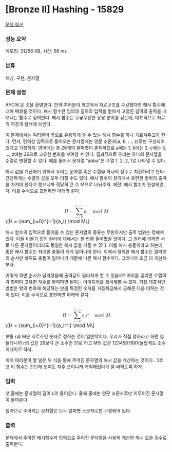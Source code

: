 # [Bronze II] Hashing - 15829 

[문제 링크](https://www.acmicpc.net/problem/15829) 

### 성능 요약

메모리: 31256 KB, 시간: 56 ms

### 분류

해싱, 구현, 문자열

### 문제 설명

<p>APC에 온 것을 환영한다. 만약 여러분이 학교에서 자료구조를 수강했다면 해시 함수에 대해 배웠을 것이다. 해시 함수란 임의의 길이의 입력을 받아서 고정된 길이의 출력을 내보내는 함수로 정의한다. 해시 함수는 무궁무진한 응용 분야를 갖는데, 대표적으로 자료의 저장과 탐색에 쓰인다.</p>

<p>이 문제에서는 여러분이 앞으로 유용하게 쓸 수 있는 해시 함수를 하나 가르쳐주고자 한다. 먼저, 편의상 입력으로 들어오는 문자열에는 영문 소문자(a, b, ..., z)로만 구성되어있다고 가정하자. 영어에는 총 26개의 알파벳이 존재하므로 a에는 1, b에는 2, c에는 3, ..., z에는 26으로 고유한 번호를 부여할 수 있다. 결과적으로 우리는 하나의 문자열을 수열로 변환할 수 있다. 예를 들어서 문자열 "abba"은 수열 1, 2, 2, 1로 나타낼 수 있다.</p>

<p>해시 값을 계산하기 위해서 우리는 문자열 혹은 수열을 하나의 정수로 치환하려고 한다. 간단하게는 수열의 값을 모두 더할 수도 있다. 해시 함수의 정의에서 유한한 범위의 출력을 가져야 한다고 했으니까 적당히 큰 수 M으로 나눠주자. 짜잔! 해시 함수가 완성되었다. 이를 수식으로 표현하면 아래와 같다.</p>

<p><mjx-container class="MathJax" jax="CHTML" display="true" style="font-size: 109%; position: relative;"> <mjx-math display="true" class="MJX-TEX" aria-hidden="true" style="margin-left: 0px; margin-right: 0px;"><mjx-mi class="mjx-i"><mjx-c class="mjx-c1D43B TEX-I"></mjx-c></mjx-mi><mjx-mo class="mjx-n" space="4"><mjx-c class="mjx-c3D"></mjx-c></mjx-mo><mjx-munderover space="4"><mjx-over style="padding-bottom: 0.142em; padding-left: 0.165em;"><mjx-texatom size="s" texclass="ORD"><mjx-mi class="mjx-i"><mjx-c class="mjx-c1D459 TEX-I"></mjx-c></mjx-mi><mjx-mo class="mjx-n"><mjx-c class="mjx-c2212"></mjx-c></mjx-mo><mjx-mn class="mjx-n"><mjx-c class="mjx-c31"></mjx-c></mjx-mn></mjx-texatom></mjx-over><mjx-box><mjx-munder><mjx-row><mjx-base><mjx-mo class="mjx-lop"><mjx-c class="mjx-c2211 TEX-S2"></mjx-c></mjx-mo></mjx-base></mjx-row><mjx-row><mjx-under style="padding-top: 0.167em; padding-left: 0.148em;"><mjx-texatom size="s" texclass="ORD"><mjx-mi class="mjx-i"><mjx-c class="mjx-c1D456 TEX-I"></mjx-c></mjx-mi><mjx-mo class="mjx-n"><mjx-c class="mjx-c3D"></mjx-c></mjx-mo><mjx-mn class="mjx-n"><mjx-c class="mjx-c30"></mjx-c></mjx-mn></mjx-texatom></mjx-under></mjx-row></mjx-munder></mjx-box></mjx-munderover><mjx-texatom space="2" texclass="ORD"><mjx-msub><mjx-mi class="mjx-i"><mjx-c class="mjx-c1D44E TEX-I"></mjx-c></mjx-mi><mjx-script style="vertical-align: -0.15em;"><mjx-mi class="mjx-i" size="s"><mjx-c class="mjx-c1D456 TEX-I"></mjx-c></mjx-mi></mjx-script></mjx-msub></mjx-texatom><mjx-mspace style="width: 1em;"></mjx-mspace><mjx-mi class="mjx-n" space="2"><mjx-c class="mjx-c6D"></mjx-c><mjx-c class="mjx-c6F"></mjx-c><mjx-c class="mjx-c64"></mjx-c></mjx-mi><mjx-mstyle><mjx-mspace style="width: 0.167em;"></mjx-mspace></mjx-mstyle><mjx-mstyle><mjx-mspace style="width: 0.167em;"></mjx-mspace></mjx-mstyle><mjx-mi class="mjx-i" space="2"><mjx-c class="mjx-c1D440 TEX-I"></mjx-c></mjx-mi></mjx-math><mjx-assistive-mml unselectable="on" display="block"><math xmlns="http://www.w3.org/1998/Math/MathML" display="block"><mi>H</mi><mo>=</mo><munderover><mo data-mjx-texclass="OP">∑</mo><mrow data-mjx-texclass="ORD"><mi>i</mi><mo>=</mo><mn>0</mn></mrow><mrow data-mjx-texclass="ORD"><mi>l</mi><mo>−</mo><mn>1</mn></mrow></munderover><mrow data-mjx-texclass="ORD"><msub><mi>a</mi><mi>i</mi></msub></mrow><mspace width="1em"></mspace><mi>mod</mi><mstyle scriptlevel="0"><mspace width="0.167em"></mspace></mstyle><mstyle scriptlevel="0"><mspace width="0.167em"></mspace></mstyle><mi>M</mi></math></mjx-assistive-mml><span aria-hidden="true" class="no-mathjax mjx-copytext">\[H = \sum_{i=0}^{l-1}{a_i} \mod M\]</span> </mjx-container></p>

<p>해시 함수의 입력으로 들어올 수 있는 문자열의 종류는 무한하지만 출력 범위는 정해져있다. 다들 비둘기 집의 원리에 대해서는 한 번쯤 들어봤을 것이다. 그 원리에 의하면 서로 다른 문자열이더라도 동일한 해시 값을 가질 수 있다. 이를 해시 충돌이라고 하는데, 좋은 해시 함수는 최대한 충돌이 적게 일어나야 한다. 위에서 정의한 해시 함수는 알파벳의 순서만 바꿔도 충돌이 일어나기 때문에 나쁜 해시 함수이다. 그러니까 조금 더 개선해보자.</p>

<p>어떻게 하면 순서가 달라졌을때 출력값도 달라지게 할 수 있을까? 머리를 굴리면 수열의 각 항마다 고유한 계수를 부여하면 된다는 아이디어를 생각해볼 수 있다. 가장 대표적인 방법은 항의 번호에 해당하는 만큼 특정한 숫자를 거듭제곱해서 곱해준 다음 더하는 것이 있다. 이를 수식으로 표현하면 아래와 같다.</p>

<p><mjx-container class="MathJax" jax="CHTML" display="true" style="font-size: 109%; position: relative;"> <mjx-math display="true" class="MJX-TEX" aria-hidden="true" style="margin-left: 0px; margin-right: 0px;"><mjx-mi class="mjx-i"><mjx-c class="mjx-c1D43B TEX-I"></mjx-c></mjx-mi><mjx-mo class="mjx-n" space="4"><mjx-c class="mjx-c3D"></mjx-c></mjx-mo><mjx-munderover space="4"><mjx-over style="padding-bottom: 0.142em; padding-left: 0.165em;"><mjx-texatom size="s" texclass="ORD"><mjx-mi class="mjx-i"><mjx-c class="mjx-c1D459 TEX-I"></mjx-c></mjx-mi><mjx-mo class="mjx-n"><mjx-c class="mjx-c2212"></mjx-c></mjx-mo><mjx-mn class="mjx-n"><mjx-c class="mjx-c31"></mjx-c></mjx-mn></mjx-texatom></mjx-over><mjx-box><mjx-munder><mjx-row><mjx-base><mjx-mo class="mjx-lop"><mjx-c class="mjx-c2211 TEX-S2"></mjx-c></mjx-mo></mjx-base></mjx-row><mjx-row><mjx-under style="padding-top: 0.167em; padding-left: 0.148em;"><mjx-texatom size="s" texclass="ORD"><mjx-mi class="mjx-i"><mjx-c class="mjx-c1D456 TEX-I"></mjx-c></mjx-mi><mjx-mo class="mjx-n"><mjx-c class="mjx-c3D"></mjx-c></mjx-mo><mjx-mn class="mjx-n"><mjx-c class="mjx-c30"></mjx-c></mjx-mn></mjx-texatom></mjx-under></mjx-row></mjx-munder></mjx-box></mjx-munderover><mjx-texatom space="2" texclass="ORD"><mjx-msub><mjx-mi class="mjx-i"><mjx-c class="mjx-c1D44E TEX-I"></mjx-c></mjx-mi><mjx-script style="vertical-align: -0.15em;"><mjx-mi class="mjx-i" size="s"><mjx-c class="mjx-c1D456 TEX-I"></mjx-c></mjx-mi></mjx-script></mjx-msub><mjx-msup><mjx-mi class="mjx-i"><mjx-c class="mjx-c1D45F TEX-I"></mjx-c></mjx-mi><mjx-script style="vertical-align: 0.413em;"><mjx-mi class="mjx-i" size="s"><mjx-c class="mjx-c1D456 TEX-I"></mjx-c></mjx-mi></mjx-script></mjx-msup></mjx-texatom><mjx-mspace style="width: 1em;"></mjx-mspace><mjx-mi class="mjx-n" space="2"><mjx-c class="mjx-c6D"></mjx-c><mjx-c class="mjx-c6F"></mjx-c><mjx-c class="mjx-c64"></mjx-c></mjx-mi><mjx-mstyle><mjx-mspace style="width: 0.167em;"></mjx-mspace></mjx-mstyle><mjx-mstyle><mjx-mspace style="width: 0.167em;"></mjx-mspace></mjx-mstyle><mjx-mi class="mjx-i" space="2"><mjx-c class="mjx-c1D440 TEX-I"></mjx-c></mjx-mi></mjx-math><mjx-assistive-mml unselectable="on" display="block"><math xmlns="http://www.w3.org/1998/Math/MathML" display="block"><mi>H</mi><mo>=</mo><munderover><mo data-mjx-texclass="OP">∑</mo><mrow data-mjx-texclass="ORD"><mi>i</mi><mo>=</mo><mn>0</mn></mrow><mrow data-mjx-texclass="ORD"><mi>l</mi><mo>−</mo><mn>1</mn></mrow></munderover><mrow data-mjx-texclass="ORD"><msub><mi>a</mi><mi>i</mi></msub><msup><mi>r</mi><mi>i</mi></msup></mrow><mspace width="1em"></mspace><mi>mod</mi><mstyle scriptlevel="0"><mspace width="0.167em"></mspace></mstyle><mstyle scriptlevel="0"><mspace width="0.167em"></mspace></mstyle><mi>M</mi></math></mjx-assistive-mml><span aria-hidden="true" class="no-mathjax mjx-copytext">\[H = \sum_{i=0}^{l-1}{a_ir^i} \mod M\]</span> </mjx-container></p>

<p>보통 r과 M은 서로소인 숫자로 정하는 것이 일반적이다. 우리가 직접 정하라고 하면 힘들테니까 r의 값은 26보다 큰 소수인 31로 하고 M의 값은 1234567891(놀랍게도 소수이다!!)로 하자.</p>

<p>이제 여러분이 할 일은 위 식을 통해 주어진 문자열의 해시 값을 계산하는 것이다. 그리고 이 함수는 간단해 보여도 자주 쓰이니까 기억해뒀다가 잘 써먹도록 하자.</p>

### 입력 

 <p>첫 줄에는 문자열의 길이 L이 들어온다. 둘째 줄에는 영문 소문자로만 이루어진 문자열이 들어온다.</p>

<p>입력으로 주어지는 문자열은 모두 알파벳 소문자로만 구성되어 있다.</p>

### 출력 

 <p>문제에서 주어진 해시함수와 입력으로 주어진 문자열을 사용해 계산한 해시 값을 정수로 출력한다.</p>

